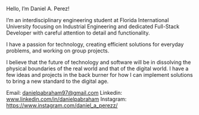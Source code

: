 Hello, I’m Daniel A. Perez!

I’m an interdisciplinary engineering student at Florida International University focusing on Industrial Engineering and dedicated Full-Stack Developer with careful attention to detail and functionality. 

I have a passion for technology, creating efficient solutions for everyday problems, and working on group projects. 

I believe that the future of technology and software will be in dissolving the physical boundaries of the real world and that of the digital world. I have a few ideas and projects in the back burner for how I can implement solutions to bring a new standard to the digital age. 

Email: danielpabraham97@gmail.com
Linkedin: www.linkedin.com/in/danielpabraham
Instagram: https://www.instagram.com/daniel_a_perezz/
